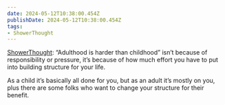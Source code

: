 ```yaml
---
date: 2024-05-12T10:38:00.454Z
publishDate: 2024-05-12T10:38:00.454Z
tags:
- ShowerThought
---
```

[ShowerThought](/tags/showerthought): “Adulthood is harder than childhood” isn’t because of responsibility or pressure, it’s because of how much effort you have to put into building structure for your life.

As a child it’s basically all done for you, but as an adult it’s mostly on you, plus there are some folks who want to change your structure for their benefit.
